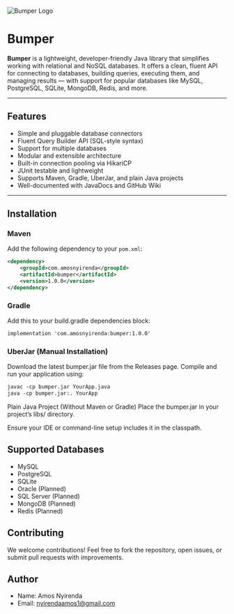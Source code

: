 ![Bumper Logo](https://drive.google.com/uc?export=view&id=1VZX43cz97tbSaos8ILbTNrZ9QDwmT4AO)
# Bumper

**Bumper** is a lightweight, developer-friendly Java library that simplifies working with relational and NoSQL databases. It offers a clean, fluent API for connecting to databases, building queries, executing them, and managing results — with support for popular databases like MySQL, PostgreSQL, SQLite, MongoDB, Redis, and more.

---

## Features

- Simple and pluggable database connectors  
- Fluent Query Builder API (SQL-style syntax)  
- Support for multiple databases  
- Modular and extensible architecture  
- Built-in connection pooling via HikariCP  
- JUnit testable and lightweight  
- Supports Maven, Gradle, UberJar, and plain Java projects  
- Well-documented with JavaDocs and GitHub Wiki  

---

## Installation

### Maven

Add the following dependency to your `pom.xml`:

```xml
<dependency>
    <groupId>com.amosnyirenda</groupId>
    <artifactId>bumper</artifactId>
    <version>1.0.0</version>
</dependency>
```

### Gradle
Add this to your build.gradle dependencies block:

```xml
implementation 'com.amosnyirenda:bumper:1.0.0'
```

### UberJar (Manual Installation)
Download the latest bumper.jar file from the Releases page.
Compile and run your application using:

```xml
javac -cp bumper.jar YourApp.java
java -cp bumper.jar:. YourApp
```
Plain Java Project (Without Maven or Gradle)
Place the bumper.jar in your project’s libs/ directory.

Ensure your IDE or command-line setup includes it in the classpath.


## Supported Databases
- MySQL
- PostgreSQL
- SQLite
- Oracle (Planned)
- SQL Server (Planned)
- MongoDB (Planned)
- Redis (Planned)

## Contributing
We welcome contributions!
Feel free to fork the repository, open issues, or submit pull requests with improvements.

## Author
- Name: Amos Nyirenda
- Email: nyirendaamos1@gmail.com

